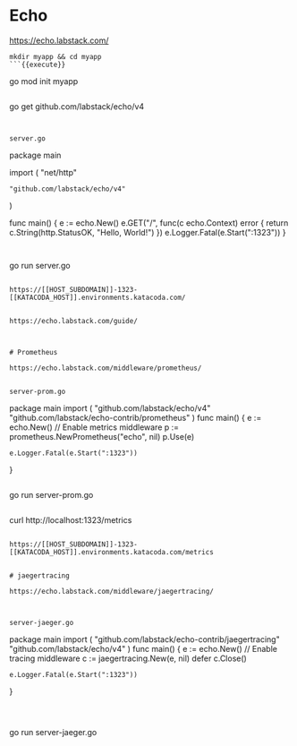 # Echo

https://echo.labstack.com/


```
mkdir myapp && cd myapp
```{{execute}}

```
go mod init myapp
```{{execute}}

```
go get github.com/labstack/echo/v4
```{{execute}}


server.go

```
package main

import (
	"net/http"
	
	"github.com/labstack/echo/v4"
)

func main() {
	e := echo.New()
	e.GET("/", func(c echo.Context) error {
		return c.String(http.StatusOK, "Hello, World!")
	})
	e.Logger.Fatal(e.Start(":1323"))
}

```{{copy}}


```
go run server.go
```{{execute}}

https://[[HOST_SUBDOMAIN]]-1323-[[KATACODA_HOST]].environments.katacoda.com/


https://echo.labstack.com/guide/



# Prometheus

https://echo.labstack.com/middleware/prometheus/


server-prom.go
```
package main
import (
    "github.com/labstack/echo/v4"
    "github.com/labstack/echo-contrib/prometheus"
)
func main() {
    e := echo.New()
    // Enable metrics middleware
    p := prometheus.NewPrometheus("echo", nil)
    p.Use(e)

    e.Logger.Fatal(e.Start(":1323"))
}
```{{copy}}

```
go run server-prom.go
```{{execute}}

```
curl http://localhost:1323/metrics
```{{execute}}

https://[[HOST_SUBDOMAIN]]-1323-[[KATACODA_HOST]].environments.katacoda.com/metrics


# jaegertracing

https://echo.labstack.com/middleware/jaegertracing/



server-jaeger.go
```
package main
import (
    "github.com/labstack/echo-contrib/jaegertracing"
    "github.com/labstack/echo/v4"
)
func main() {
    e := echo.New()
    // Enable tracing middleware
    c := jaegertracing.New(e, nil)
    defer c.Close()

    e.Logger.Fatal(e.Start(":1323"))
}
```{{copy}}



```
go run server-jaeger.go
```{{execute}}
